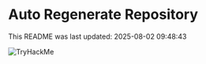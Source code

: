 # Auto Regenerate Repository

This README was last updated: 2025-08-02 09:48:43

 ![TryHackMe](https://tryhackme.com/badge/533634)